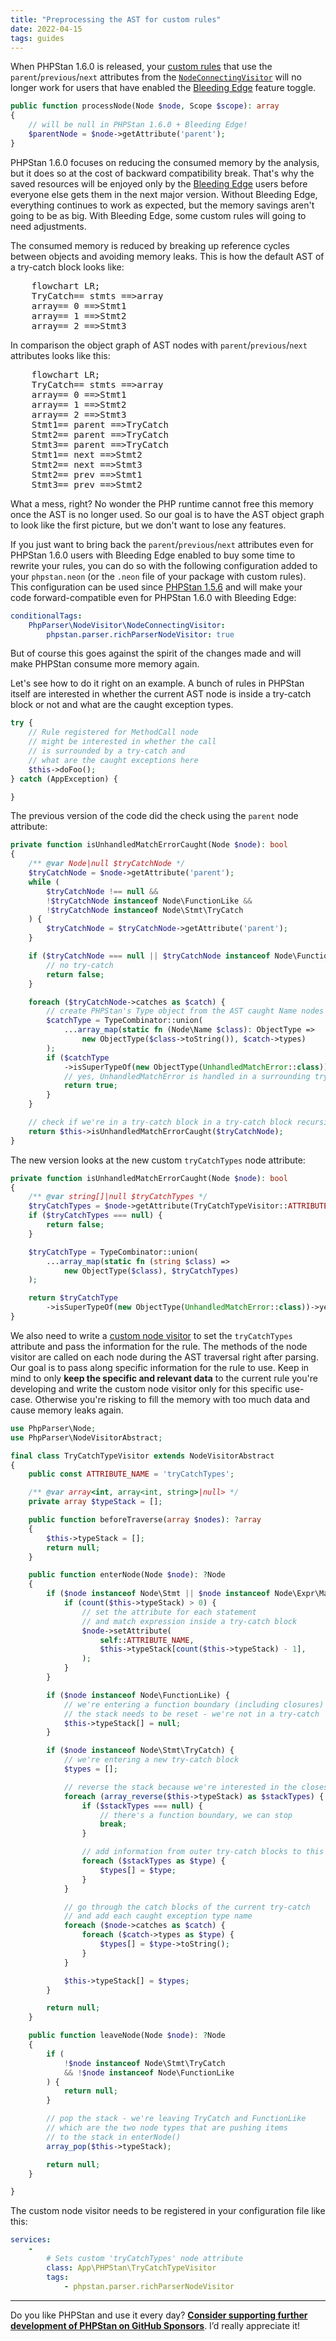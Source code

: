 ```yaml
---
title: "Preprocessing the AST for custom rules"
date: 2022-04-15
tags: guides
---
```


When PHPStan 1.6.0 is released, your [custom rules](/developing-extensions/rules) that use the `parent`/`previous`/`next` attributes from the [`NodeConnectingVisitor`](https://apiref.phpstan.org/1.8.x/PhpParser.NodeVisitor.NodeConnectingVisitor.html) will no longer work for users that have enabled the [Bleeding Edge](/blog/what-is-bleeding-edge) feature toggle.

```php
public function processNode(Node $node, Scope $scope): array
{
    // will be null in PHPStan 1.6.0 + Bleeding Edge!
    $parentNode = $node->getAttribute('parent');
}
```

PHPStan 1.6.0 focuses on reducing the consumed memory by the analysis, but it does so at the cost of backward compatibility break. That's why the saved resources will be enjoyed only by the [Bleeding Edge](/blog/what-is-bleeding-edge) users before everyone else gets them in the next major version. Without Bleeding Edge, everything continues to work as expected, but the memory savings aren't going to be as big. With Bleeding Edge, some custom rules will going to need adjustments.

The consumed memory is reduced by breaking up reference cycles between objects and avoiding memory leaks. This is how the default AST of a try-catch block looks like:

<pre class="mermaid">
    flowchart LR;
    TryCatch== stmts ==>array
    array== 0 ==>Stmt1
    array== 1 ==>Stmt2
    array== 2 ==>Stmt3
</pre>

In comparison the object graph of AST nodes with `parent`/`previous`/`next` attributes looks like this:

<pre class="mermaid">
    flowchart LR;
    TryCatch== stmts ==>array
    array== 0 ==>Stmt1
    array== 1 ==>Stmt2
    array== 2 ==>Stmt3
    Stmt1== parent ==>TryCatch
    Stmt2== parent ==>TryCatch
    Stmt3== parent ==>TryCatch
    Stmt1== next ==>Stmt2
    Stmt2== next ==>Stmt3
    Stmt2== prev ==>Stmt1
    Stmt3== prev ==>Stmt2
</pre>

What a mess, right? No wonder the PHP runtime cannot free this memory once the AST is no longer used. So our goal is to have the AST object graph to look like the first picture, but we don't want to lose any features.

If you just want to bring back the `parent`/`previous`/`next` attributes even for PHPStan 1.6.0 users with Bleeding Edge enabled to buy some time to rewrite your rules, you can do so with the following configuration added to your `phpstan.neon` (or the `.neon` file of your package with custom rules). This configuration can be used since [PHPStan 1.5.6](https://github.com/phpstan/phpstan/releases/tag/1.5.6) and will make your code forward-compatible even for PHPStan 1.6.0 with Bleeding Edge:

```yaml
conditionalTags:
    PhpParser\NodeVisitor\NodeConnectingVisitor:
        phpstan.parser.richParserNodeVisitor: true
```

But of course this goes against the spirit of the changes made and will make PHPStan consume more memory again.

Let's see how to do it right on an example. A bunch of rules in PHPStan itself are interested in whether the current AST node is inside a try-catch block or not and what are the caught exception types.

```php
try {
    // Rule registered for MethodCall node
    // might be interested in whether the call
    // is surrounded by a try-catch and
    // what are the caught exceptions here
    $this->doFoo();
} catch (AppException) {

}
```

The previous version of the code did the check using the `parent` node attribute:

```php
private function isUnhandledMatchErrorCaught(Node $node): bool
{
    /** @var Node|null $tryCatchNode */
    $tryCatchNode = $node->getAttribute('parent');
    while (
        $tryCatchNode !== null &&
        !$tryCatchNode instanceof Node\FunctionLike &&
        !$tryCatchNode instanceof Node\Stmt\TryCatch
    ) {
        $tryCatchNode = $tryCatchNode->getAttribute('parent');
    }

    if ($tryCatchNode === null || $tryCatchNode instanceof Node\FunctionLike) {
        // no try-catch
        return false;
    }

    foreach ($tryCatchNode->catches as $catch) {
        // create PHPStan's Type object from the AST caught Name nodes
        $catchType = TypeCombinator::union(
            ...array_map(static fn (Node\Name $class): ObjectType =>
                new ObjectType($class->toString()), $catch->types)
        );
        if ($catchType
            ->isSuperTypeOf(new ObjectType(UnhandledMatchError::class))->yes()) {
            // yes, UnhandledMatchError is handled in a surrounding try-catch block
            return true;
        }
    }

    // check if we're in a try-catch block in a try-catch block recursively
    return $this->isUnhandledMatchErrorCaught($tryCatchNode);
}
```

The new version looks at the new custom `tryCatchTypes` node attribute:

```php
private function isUnhandledMatchErrorCaught(Node $node): bool
{
    /** @var string[]|null $tryCatchTypes */
    $tryCatchTypes = $node->getAttribute(TryCatchTypeVisitor::ATTRIBUTE_NAME); // 'tryCatchTypes'
    if ($tryCatchTypes === null) {
        return false;
    }

    $tryCatchType = TypeCombinator::union(
        ...array_map(static fn (string $class) =>
            new ObjectType($class), $tryCatchTypes)
    );

    return $tryCatchType
        ->isSuperTypeOf(new ObjectType(UnhandledMatchError::class))->yes();
}
```

We also need to write a [custom node visitor](https://github.com/nikic/PHP-Parser/blob/v4.13.2/doc/component/Walking_the_AST.markdown#node-visitors) to set the `tryCatchTypes` attribute and pass the information for the rule. The methods of the node visitor are called on each node during the AST traversal right after parsing. Our goal is to pass along specific information for the rule to use. Keep in mind to only **keep the specific and relevant data** to the current rule you're developing and write the custom node visitor only for this specific use-case. Otherwise you're risking to fill the memory with too much data and cause memory leaks again.

```php
use PhpParser\Node;
use PhpParser\NodeVisitorAbstract;

final class TryCatchTypeVisitor extends NodeVisitorAbstract
{
    public const ATTRIBUTE_NAME = 'tryCatchTypes';

    /** @var array<int, array<int, string>|null> */
    private array $typeStack = [];

    public function beforeTraverse(array $nodes): ?array
    {
        $this->typeStack = [];
        return null;
    }

    public function enterNode(Node $node): ?Node
    {
        if ($node instanceof Node\Stmt || $node instanceof Node\Expr\Match_) {
            if (count($this->typeStack) > 0) {
                // set the attribute for each statement
                // and match expression inside a try-catch block
                $node->setAttribute(
                    self::ATTRIBUTE_NAME,
                    $this->typeStack[count($this->typeStack) - 1],
                );
            }
        }

        if ($node instanceof Node\FunctionLike) {
            // we're entering a function boundary (including closures)
            // the stack needs to be reset - we're not in a try-catch
            $this->typeStack[] = null;
        }

        if ($node instanceof Node\Stmt\TryCatch) {
            // we're entering a new try-catch block
            $types = [];

            // reverse the stack because we're interested in the closest try-catch, not the top-most one
            foreach (array_reverse($this->typeStack) as $stackTypes) {
                if ($stackTypes === null) {
                    // there's a function boundary, we can stop
                    break;
                }

                // add information from outer try-catch blocks to this one too
                foreach ($stackTypes as $type) {
                    $types[] = $type;
                }
            }

            // go through the catch blocks of the current try-catch
            // and add each caught exception type name
            foreach ($node->catches as $catch) {
                foreach ($catch->types as $type) {
                    $types[] = $type->toString();
                }
            }

            $this->typeStack[] = $types;
        }

        return null;
    }

    public function leaveNode(Node $node): ?Node
    {
        if (
            !$node instanceof Node\Stmt\TryCatch
            && !$node instanceof Node\FunctionLike
        ) {
            return null;
        }

        // pop the stack - we're leaving TryCatch and FunctionLike
        // which are the two node types that are pushing items
        // to the stack in enterNode()
        array_pop($this->typeStack);

        return null;
    }

}
```

The custom node visitor needs to be registered in your configuration file like this:

```yaml
services:
    -
        # Sets custom 'tryCatchTypes' node attribute
        class: App\PHPStan\TryCatchTypeVisitor
        tags:
            - phpstan.parser.richParserNodeVisitor
```

---

Do you like PHPStan and use it every day? [**Consider supporting further development of PHPStan on GitHub Sponsors**](https://github.com/sponsors/ondrejmirtes/). I’d really appreciate it!
